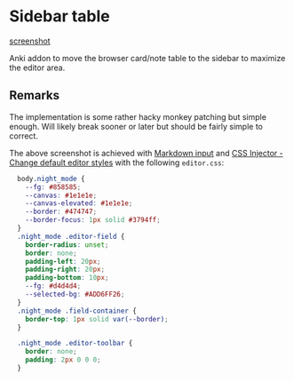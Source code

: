 # Sidebar table

[screenshot](https://github.com/TRIAEIOU/sidebar-table/blob/main/Screenshots/screenshot.jpg?raw=true)

Anki addon to move the browser card/note table to the sidebar to maximize the editor area.

## Remarks

The implementation is some rather hacky monkey patching but simple enough. Will likely break sooner or later but should be fairly simple to correct.

The above screenshot is achieved with [Markdown input](https://ankiweb.net/shared/info/904999275) and [CSS Injector - Change default editor styles](https://ankiweb.net/shared/info/181103283) with the following `editor.css`:

```css
  body.night_mode {
    --fg: #858585;
    --canvas: #1e1e1e;
    --canvas-elevated: #1e1e1e;
    --border: #474747;
    --border-focus: 1px solid #3794ff;
  }
  .night_mode .editor-field {
    border-radius: unset;
    border: none;
    padding-left: 20px;
    padding-right: 20px;
    padding-bottom: 10px;
    --fg: #d4d4d4;
    --selected-bg: #ADD6FF26;
  }
  .night_mode .field-container {
    border-top: 1px solid var(--border);
  }

  .night_mode .editor-toolbar {
    border: none;
    padding: 2px 0 0 0;
  }
```
